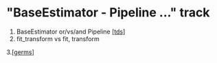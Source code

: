 # "BaseEstimator - Pipeline ..." track

1. BaseEstimator or/vs/and Pipeline [[tds]](https://towardsdatascience.com/interactive-pipeline-and-composite-estimators-for-your-ml-tasks-b739854500bf)
2. fit_transform vs fit, transform

3.[[germs]]

[//begin]: # "Autogenerated link references for markdown compatibility"
[germs]: germs "germs"
[//end]: # "Autogenerated link references"